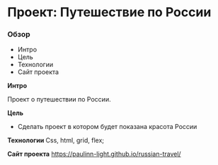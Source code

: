 # Проект: Путешествие по России

### Обзор

- Интро
- Цель
- Технологии
- Сайт проекта

**Интро**

Проект о путешествии по России.

**Цель**

- Сделать проект в котором будет показана красота России

**Технологии**
Css, html, grid, flex;

**Сайт проекта**
https://paulinn-light.github.io/russian-travel/

